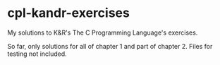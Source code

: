 # cpl-kandr-exercises
My solutions to K&amp;R's The C Programming Language's exercises.

So far, only solutions for all of chapter 1 and part of chapter 2.
Files for testing not included.
